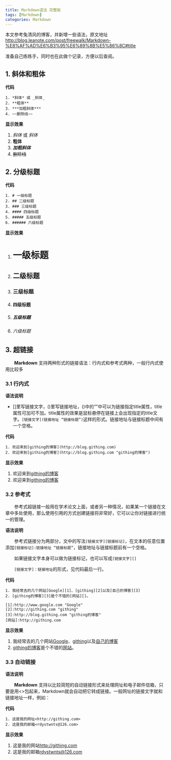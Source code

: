```yaml
---
title: Markdown语法 完整版
tags: [Markdown]
categories: Markdown
---
```

本文参考兔清风的博客，并新增一些语法，原文地址 <http://blog.leanote.com/post/freewalk/Markdown-%E8%AF%AD%E6%B3%95%E6%89%8B%E5%86%8C#title>

准备自己练练手，同时也在此做个记录，方便以后查阅。
## 1. 斜体和粗体

**代码**

```
1. *斜体* 或 _斜体_
2. **粗体**
3. ***加粗斜体***
4. ~~删除线~~
```
**显示效果**

1. *斜体* 或 _斜体_
2. **粗体**
3. ***加粗斜体***
4. ~~删除线~~

## 2. 分级标题

**代码**

```
1. # 一级标题
2. ## 二级标题
3. ### 三级标题
4. #### 四级标题
5. ##### 五级标题
6. ###### 六级标题
```

**显示效果**

1. # 一级标题
2. ## 二级标题
3. ### 三级标题
4. #### 四级标题
5. ##### 五级标题
6. ###### 六级标题

## 3. 超链接

&emsp;&emsp;**Markdown** 支持两种形式的链接语法：行内式和参考式两种，一般行内式使用比较多 

### 3.1 行内式

**语法说明**

+ []里写链接文字，()里写链接地址，()中的“”中可以为链接指定title属性，title属性可加可不加。title属性的效果是鼠标悬停在链接上会出现指定的title文字。`[链接文字](链接地址 “链接标题”)`这样的形式。链接地址与链接标题中间有一个空格。

**代码**

```
1. 欢迎来到[githing的博客](http://blog.githing.com)
2. 欢迎来到[githing的博客](http://blog.githing.com "githing的博客")
```
**显示效果**

1. 欢迎来到[githing的博客](http://blog.githing.com)
2. 欢迎来到[githing的博客](http://blog.githing.com "githing的博客")

### 3.2 参考式

&emsp;&emsp;参考式超链接一般用在学术论文上面，或者另一种情况，如果某一个链接在文章中多处使用，那么使用引用的方式创建链接将非常好，它可以让你对链接进行统一的管理。

**语法说明**

&emsp;&emsp;参考式链接分为两部分，文中的写法`[链接文字][链接标记]`，在文本的任意位置添加`[链接标记]:链接地址 “链接标题”`，链接地址与链接标题前有一个空格。

&emsp;&emsp;如果链接文字本身可以做为链接标记，也可以写成`[链接文字][]`

&emsp;&emsp;`[链接文字]：链接地址`的形式，见代码最后一行。

**代码**

```
1. 我经常去的几个网站[Google][1]、[githing][2]以及[自己的博客][3]
2. [githing的博客][3]是个不错的[网站][]。

[1]:http://www.google.com "Google"
[2]:http://githing.com "githing"
[3]:http://blog.githing.com "githing的博客"
[网站]:http://githing.com
```
**显示效果**

1. 我经常去的几个网站[Google][1]、[githing][2]以及[自己的博客][3]
2. [githing的博客][3]是个不错的[网站][]。

[1]:http://www.google.com "Google"
[2]:http://githing.com "githing"
[3]:http://blog.githing.com "githing的博客"
[网站]:http://githing.com

### 3.3 自动链接

**语法说明**

&emsp;&emsp;**Markdown** 支持以比较简短的自动链接形式来处理网址和电子邮件信箱，只要是用<>包起来，Markdown就会自动把它转成链接。一般网址的链接文字就和链接地址一样，例如：

**代码**

```
1. 这是我的网址<http://githing.com>
2. 这是我的邮箱<rdystwnts@126.com>
```
**显示效果**

1. 这是我的网站<http://githing.com>
2. 这是我的邮箱<rdystwnts@126.com>


